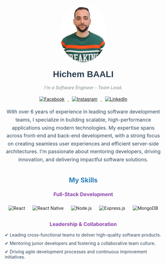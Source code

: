 <div align="center" style="text-align:center;">
  <img src="https://github.com/hichemBAALI/hichemBAALI/blob/main/hichem_github.jpg" width="150" alt="Hichem BAALI" style="border-radius: 50%;"/>

  <h1 style="font-family: 'Arial', sans-serif; color: #2c3e50; margin-top: 20px;">Hichem BAALI</h1>

  <p style="font-style: italic; color: #7f8c8d;">I'm a Software Engineer - Team Lead.</p>

  <div style="margin: 20px 0;">
    <a href="https://www.facebook.com/hichem.bili/" target="_blank">
      <img src="https://cdn.iconscout.com/icon/free/png-512/facebook-logo-2019-1597680-1350125.png" width="35" alt="Facebook" style="margin: 0 10px;"/>
    </a>
    <a href="https://www.instagram.com/hichembili/" target="_blank">
      <img src="https://www.pngkey.com/png/full/283-2831746_insta-icon-instagram.png" width="35" alt="Instagram" style="margin: 0 10px;"/>
    </a>
    <a href="https://www.linkedin.com/in/hichem-baali-16790b11a/" target="_blank">
      <img src="https://cdn4.iconfinder.com/data/icons/social-messaging-ui-color-shapes-2-free/128/social-linkedin-circle-512.png" width="35" alt="LinkedIn" style="margin: 0 10px;"/>
    </a>
  </div>

  <p style="font-size: 16px; line-height: 1.6; max-width: 600px; margin: 0 auto; color: #34495e;">
    With over 6 years of experience in leading software development teams, I specialize in building scalable, high-performance applications using modern technologies. My expertise spans across front-end and back-end development, with a strong focus on creating seamless user experiences and efficient server-side architectures. I'm passionate about mentoring developers, driving innovation, and delivering impactful software solutions.
  </p>

  <h2 style="color: #2980b9; margin-top: 40px;">My Skills</h2>

  <h3 style="color: #8e44ad;">Full-Stack Development</h3>
  <p>
    <img src="https://cdn4.iconfinder.com/data/icons/logos-3/600/React.js_logo-512.png" width="60" alt="React" style="margin: 10px;"/>
    <img src="https://cdn.iconscout.com/icon/free/png-256/react-native-555397.png" width="60" alt="React Native" style="margin: 10px;"/>
    <img src="https://cdn.iconscout.com/icon/free/png-256/node-js-1174925.png" width="60" alt="Node.js" style="margin: 10px;"/>
    <img src="https://cdn.iconscout.com/icon/free/png-256/express-7-1175086.png" width="60" alt="Express.js" style="margin: 10px;"/>
    <img src="https://cdn.iconscout.com/icon/free/png-256/mongodb-3629020-3030245.png" width="60" alt="MongoDB" style="margin: 10px;"/>
  </p>

  <h3 style="color: #8e44ad;">Leadership & Collaboration</h3>
  <ul style="list-style: none; padding: 0; color: #34495e; text-align: left; max-width: 600px; margin: 0 auto;">
    <li style="margin-bottom: 10px;">✔ Leading cross-functional teams to deliver high-quality software products.</li>
    <li style="margin-bottom: 10px;">✔ Mentoring junior developers and fostering a collaborative team culture.</li>
    <li>✔ Driving agile development processes and continuous improvement initiatives.</li>
  </ul>
</div>
